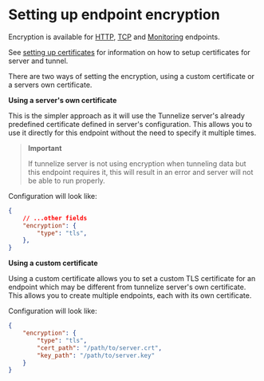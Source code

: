 # Setting up endpoint encryption

Encryption is available for [HTTP](./http/http.md), [TCP](./tcp.md) and [Monitoring](./monitoring.md) endpoints.

See [setting up certificates](../../setting-up-certificates.md) for information on how to setup certificates for
server and tunnel.

There are two ways of setting the encryption, using a custom certificate or a servers own certificate.

**Using a server's own certificate**

This is the simpler approach as it will use the Tunnelize server's already predefined certificate defined in
server's configuration. This allows you to use it directly for this endpoint without the need to specify it
multiple times.

> **Important**  
> 
> If tunnelize server is not using encryption when tunneling data but this endpoint requires it, this will result
> in an error and server will not be able to run properly.


Configuration will look like:

```json
{
    // ...other fields
    "encryption": {
        "type": "tls",
    },
}
```

**Using a custom certificate**

Using a custom certificate allows you to set a custom TLS certificate for an endpoint which may be different from 
tunnelize server's own certificate. This allows you to create multiple endpoints, each with its own 
certificate.

Configuration will look like:

```json
{
    "encryption": {
        "type": "tls",
        "cert_path": "/path/to/server.crt", 
        "key_path": "/path/to/server.key" 
    }
}
```
